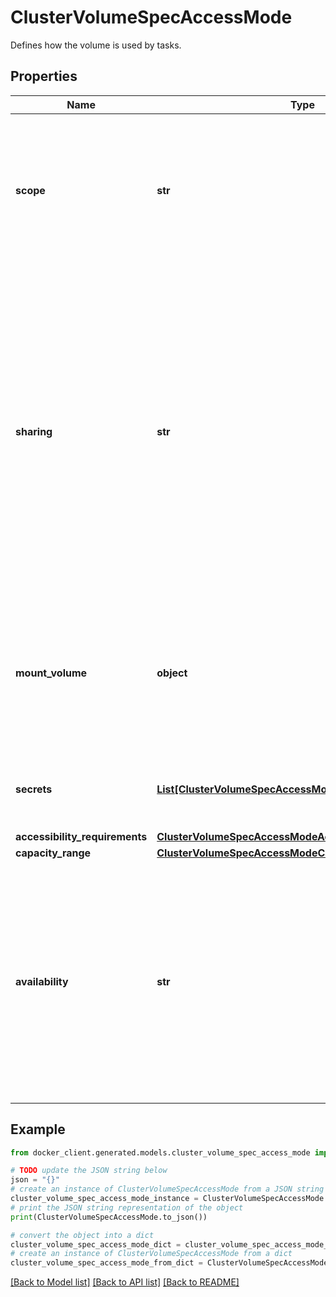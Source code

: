 # ClusterVolumeSpecAccessMode

Defines how the volume is used by tasks. 

## Properties

Name | Type | Description | Notes
------------ | ------------- | ------------- | -------------
**scope** | **str** | The set of nodes this volume can be used on at one time. - &#x60;single&#x60; The volume may only be scheduled to one node at a time. - &#x60;multi&#x60; the volume may be scheduled to any supported number of nodes at a time.  | [optional] [default to 'single']
**sharing** | **str** | The number and way that different tasks can use this volume at one time. - &#x60;none&#x60; The volume may only be used by one task at a time. - &#x60;readonly&#x60; The volume may be used by any number of tasks, but they all must mount the volume as readonly - &#x60;onewriter&#x60; The volume may be used by any number of tasks, but only one may mount it as read/write. - &#x60;all&#x60; The volume may have any number of readers and writers.  | [optional] [default to 'none']
**mount_volume** | **object** | Options for using this volume as a Mount-type volume.      Either MountVolume or BlockVolume, but not both, must be     present.   properties:     FsType:       type: \&quot;string\&quot;       description: |         Specifies the filesystem type for the mount volume.         Optional.     MountFlags:       type: \&quot;array\&quot;       description: |         Flags to pass when mounting the volume. Optional.       items:         type: \&quot;string\&quot; BlockVolume:   type: \&quot;object\&quot;   description: |     Options for using this volume as a Block-type volume.     Intentionally empty.  | [optional] 
**secrets** | [**List[ClusterVolumeSpecAccessModeSecretsInner]**](ClusterVolumeSpecAccessModeSecretsInner.md) | Swarm Secrets that are passed to the CSI storage plugin when operating on this volume.  | [optional] 
**accessibility_requirements** | [**ClusterVolumeSpecAccessModeAccessibilityRequirements**](ClusterVolumeSpecAccessModeAccessibilityRequirements.md) |  | [optional] 
**capacity_range** | [**ClusterVolumeSpecAccessModeCapacityRange**](ClusterVolumeSpecAccessModeCapacityRange.md) |  | [optional] 
**availability** | **str** | The availability of the volume for use in tasks. - &#x60;active&#x60; The volume is fully available for scheduling on the cluster - &#x60;pause&#x60; No new workloads should use the volume, but existing workloads are not stopped. - &#x60;drain&#x60; All workloads using this volume should be stopped and rescheduled, and no new ones should be started.  | [optional] [default to 'active']

## Example

```python
from docker_client.generated.models.cluster_volume_spec_access_mode import ClusterVolumeSpecAccessMode

# TODO update the JSON string below
json = "{}"
# create an instance of ClusterVolumeSpecAccessMode from a JSON string
cluster_volume_spec_access_mode_instance = ClusterVolumeSpecAccessMode.from_json(json)
# print the JSON string representation of the object
print(ClusterVolumeSpecAccessMode.to_json())

# convert the object into a dict
cluster_volume_spec_access_mode_dict = cluster_volume_spec_access_mode_instance.to_dict()
# create an instance of ClusterVolumeSpecAccessMode from a dict
cluster_volume_spec_access_mode_from_dict = ClusterVolumeSpecAccessMode.from_dict(cluster_volume_spec_access_mode_dict)
```
[[Back to Model list]](../README.md#documentation-for-models) [[Back to API list]](../README.md#documentation-for-api-endpoints) [[Back to README]](../README.md)


